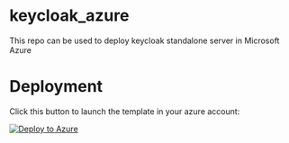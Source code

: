 # keycloak_azure
This repo can be used to deploy keycloak standalone server in Microsoft Azure

# Deployment

Click this button to launch the template in your azure account:

[![Deploy to Azure](https://aka.ms/deploytoazurebutton)](https://portal.azure.com/#create/Microsoft.Template/uri/https%3A%2F%2Fraw.githubusercontent.com%2Faravindan-acct%2Fkeycloak_azure%2Fmain%2Fkeycloak_deploy.json)
